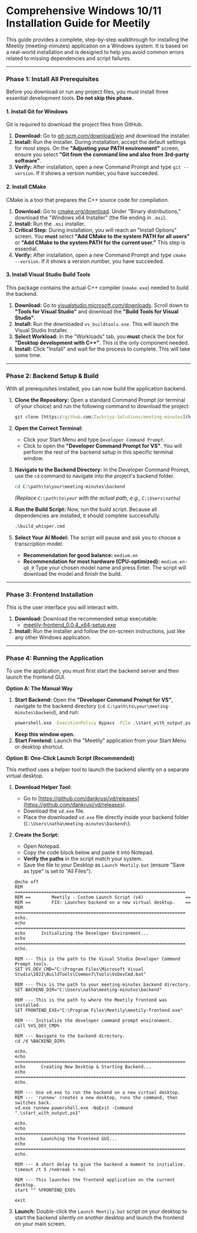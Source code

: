 # Comprehensive Windows 10/11 Installation Guide for Meetily

This guide provides a complete, step-by-step walkthrough for installing the Meetily (meeting-minutes) application on a Windows system. It is based on a real-world installation and is designed to help you avoid common errors related to missing dependencies and script failures.

---

### **Phase 1: Install All Prerequisites**

Before you download or run any project files, you must install three essential development tools. **Do not skip this phase.**

#### **1. Install Git for Windows**
Git is required to download the project files from GitHub.

1.  **Download:** Go to [git-scm.com/download/win](https://git-scm.com/download/win) and download the installer.
2.  **Install:** Run the installer. During installation, accept the default settings for most steps. On the **"Adjusting your PATH environment"** screen, ensure you select **"Git from the command line and also from 3rd-party software"**.
3.  **Verify:** After installation, open a new Command Prompt and type `git --version`. If it shows a version number, you have succeeded.

#### **2. Install CMake**
CMake is a tool that prepares the C++ source code for compilation.

1.  **Download:** Go to [cmake.org/download](https://cmake.org/download/). Under "Binary distributions," download the "Windows x64 Installer" (the file ending in `.msi`).
2.  **Install:** Run the `.msi` installer.
3.  **Critical Step:** During installation, you will reach an "Install Options" screen. You **must** select **"Add CMake to the system PATH for all users"** or **"Add CMake to the system PATH for the current user."** This step is essential.
4.  **Verify:** After installation, open a new Command Prompt and type `cmake --version`. If it shows a version number, you have succeeded.

#### **3. Install Visual Studio Build Tools**
This package contains the actual C++ compiler (`nmake.exe`) needed to build the backend.

1.  **Download:** Go to [visualstudio.microsoft.com/downloads](https://visualstudio.microsoft.com/downloads/). Scroll down to **"Tools for Visual Studio"** and download the **"Build Tools for Visual Studio"**.
2.  **Install:** Run the downloaded `vs_buildtools.exe`. This will launch the Visual Studio Installer.
3.  **Select Workload:** In the "Workloads" tab, you **must** check the box for **"Desktop development with C++"**. This is the only component needed.
4.  **Install:** Click "Install" and wait for the process to complete. This will take some time.

---

### **Phase 2: Backend Setup & Build**

With all prerequisites installed, you can now build the application backend.

1.  **Clone the Repository:**
    Open a standard Command Prompt (or terminal of your choice) and run the following command to download the project:
    ```cmd
    git clone [https://github.com/Zackriya-Solutions/meeting-minutes](https://github.com/Zackriya-Solutions/meeting-minutes)
    ```

2.  **Open the Correct Terminal:**
    * Click your Start Menu and type `Developer Command Prompt`.
    * Click to open the **"Developer Command Prompt for VS"**. You will perform the rest of the backend setup in this specific terminal window.

3.  **Navigate to the Backend Directory:**
    In the Developer Command Prompt, use the `cd` command to navigate into the project's backend folder.
    ```cmd
    cd C:\path\to\your\meeting-minutes\backend
    ```
    *(Replace `C:\path\to\your` with the actual path, e.g., `C:\Users\natha`)*

4.  **Run the Build Script:**
    Now, run the build script. Because all dependencies are installed, it should complete successfully.
    ```cmd
    .\build_whisper.cmd
    ```

5.  **Select Your AI Model:**
    The script will pause and ask you to choose a transcription model.
    * **Recommendation for good balance:** `medium.en`
    * **Recommendation for most hardware (CPU-optimized):** `medium.en-q8_0`
    Type your chosen model name and press Enter. The script will download the model and finish the build.

---

### **Phase 3: Frontend Installation**

This is the user interface you will interact with.

1.  **Download:** Download the recommended setup executable:
    * [meetily-frontend_0.0.4_x64-setup.exe](https://github.com/Zackriya-Solutions/meeting-minutes/releases/download/v0.0.4-alpha/meetily-frontend_0.0.4_x64-setup.exe)
2.  **Install:** Run the installer and follow the on-screen instructions, just like any other Windows application.

---

### **Phase 4: Running the Application**

To use the application, you must first start the backend server and then launch the frontend GUI.

**Option A: The Manual Way**

1.  **Start Backend:** Open the **"Developer Command Prompt for VS"**, navigate to the backend directory (`cd C:\path\to\your\meeting-minutes\backend`), and run:
    ```cmd
    powershell.exe -ExecutionPolicy Bypass -File .\start_with_output.ps1
    ```
    **Keep this window open.**
2.  **Start Frontend:** Launch the "Meetily" application from your Start Menu or desktop shortcut.

**Option B: One-Click Launch Script (Recommended)**

This method uses a helper tool to launch the backend silently on a separate virtual desktop.

1.  **Download Helper Tool:**
    * Go to [https://github.com/dankrusi/vd/releases](https://github.com/dankrusi/vd/releases).
    * Download the `vd.exe` file.
    * Place the downloaded `vd.exe` file directly inside your backend folder (`C:\Users\natha\meeting-minutes\backend\`).

2.  **Create the Script:**
    * Open Notepad.
    * Copy the code block below and paste it into Notepad.
    * **Verify the paths** in the script match your system.
    * Save the file to your Desktop as `Launch Meetily.bat` (ensure "Save as type" is set to "All Files").

    ```batch
    @echo off
    REM =================================================================
    REM ==        Meetily - Custom Launch Script (v4)                ==
    REM ==        FIX: Launches backend on a new virtual desktop.    ==
    REM =================================================================
    echo.
    echo =================================================================
    echo      Initializing the Developer Environment...
    echo =================================================================
    echo.

    REM --- This is the path to the Visual Studio Developer Command Prompt tools.
    SET VS_DEV_CMD="C:\Program Files\Microsoft Visual Studio\2022\BuildTools\Common7\Tools\VsDevCmd.bat"

    REM --- This is the path to your meeting-minutes backend directory.
    SET BACKEND_DIR="C:\Users\natha\meeting-minutes\backend"

    REM --- This is the path to where the Meetily frontend was installed.
    SET FRONTEND_EXE="C:\Program Files\Meetily\meetily-frontend.exe"

    REM --- Initialize the developer command prompt environment.
    call %VS_DEV_CMD%

    REM --- Navigate to the backend directory.
    cd /d %BACKEND_DIR%

    echo.
    echo =================================================================
    echo      Creating New Desktop & Starting Backend...
    echo =================================================================
    echo.

    REM --- Use vd.exe to run the backend on a new virtual desktop.
    REM --- 'runnew' creates a new desktop, runs the command, then switches back.
    vd.exe runnew powershell.exe -NoExit -Command ".\start_with_output.ps1"

    echo.
    echo =================================================================
    echo      Launching the Frontend GUI...
    echo =================================================================
    echo.

    REM --- A short delay to give the backend a moment to initialize.
    timeout /t 5 /nobreak > nul

    REM --- This launches the frontend application on the current desktop.
    start "" %FRONTEND_EXE%

    exit
    ```

3.  **Launch:** Double-click the `Launch Meetily.bat` script on your desktop to start the backend silently on another desktop and launch the frontend on your main screen.
